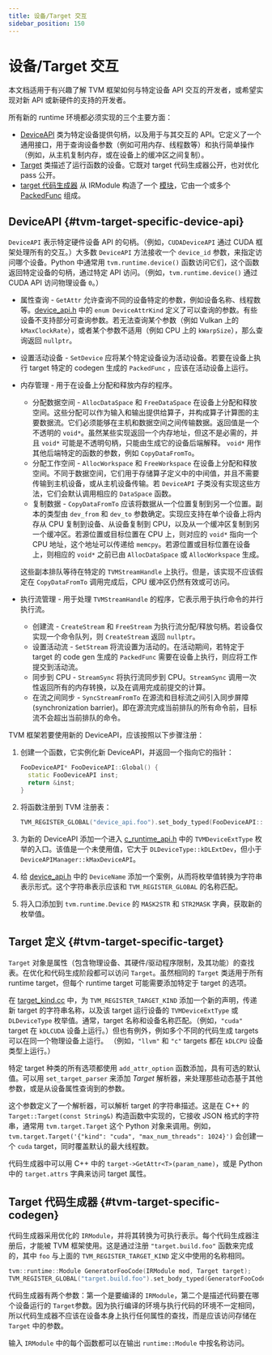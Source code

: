 ```yaml
---
title: 设备/Target 交互
sidebar_position: 150
---
```


# 设备/Target 交互

本文档适用于有兴趣了解 TVM 框架如何与特定设备 API 交互的开发者，或希望实现对新 API 或新硬件的支持的开发者。

所有新的 runtime 环境都必须实现的三个主要方面：

* [DeviceAPI](#tvm-target-specific-device-api) 类为特定设备提供句柄，以及用于与其交互的 API。它定义了一个通用接口，用于查询设备参数（例如可用内存、线程数等）和执行简单操作（例如，从主机复制内存，或在设备上的缓冲区之间复制）。
* [Target](#tvm-target-specific-target) 类描述了运行函数的设备。它既对 target 代码生成器公开，也对优化 pass 公开。
* [target 代码生成器](#tvm-target-specific-codegen) 从 IRModule 构造了一个 [模块](/docs/arch/arch/runtimes#module)，它由一个或多个 [PackedFunc](/docs/arch/arch/runtimes#PackedFunc) 组成。

## DeviceAPI {#tvm-target-specific-device-api}

`DeviceAPI` 表示特定硬件设备 API 的句柄。（例如，`CUDADeviceAPI` 通过 CUDA 框架处理所有的交互。）大多数 `DeviceAPI` 方法接收一个 `device_id` 参数，来指定访问哪个设备。Python 中通常用 `tvm.runtime.device()` 函数访问它们，这个函数返回特定设备的句柄，通过特定 API 访问。（例如，`tvm.runtime.device()` 通过 CUDA API 访问物理设备 `0`。）

* 属性查询 - `GetAttr` 允许查询不同的设备特定的参数，例如设备名称、线程数等。[device_api.h](https://github.com/apache/tvm/blob/main/include/tvm/runtime/device_api.h) 中的 `enum DeviceAttrKind` 定义了可以查询的参数。有些设备不支持部分可查询参数。若无法查询某个参数（例如 Vulkan 上的 `kMaxClockRate`），或者某个参数不适用（例如 CPU 上的 `kWarpSize`），那么查询返回 `nullptr`。
* 设置活动设备 - `SetDevice` 应将某个特定设备设为活动设备。若要在设备上执行 target 特定的 codegen 生成的 `PackedFunc` ，应该在活动设备上运行。
* 内存管理 - 用于在设备上分配和释放内存的程序。
   * 分配数据空间 - `AllocDataSpace` 和 `FreeDataSpace` 在设备上分配和释放空间。这些分配可以作为输入和输出提供给算子，并构成算子计算图的主要数据流。它们必须能够在主机和数据空间之间传输数据。返回值是一个不透明的 `void*`。虽然某些实现返回一个内存地址，但这不是必需的，并且 `void*` 可能是不透明句柄，只能由生成它的设备后端解释。 `void*` 用作其他后端特定的函数的参数，例如 `CopyDataFromTo`。
   * 分配工作空间 - `AllocWorkspace` 和 `FreeWorkspace` 在设备上分配和释放空间。不同于数据空间，它们用于存储算子定义中的中间值，并且不需要传输到主机设备，或从主机设备传输。若 `DeviceAPI` 子类没有实现这些方法，它们会默认调用相应的 `DataSpace` 函数。
   * 复制数据 - `CopyDataFromTo` 应该将数据从一个位置复制到另一个位置。副本的类型由 `dev_from` 和 `dev_to` 参数确定。实现应支持在单个设备上将内存从 CPU 复制到设备、从设备复制到 CPU，以及从一个缓冲区复制到另一个缓冲区。若源位置或目标位置在 CPU 上，则对应的 `void*` 指向一个 CPU 地址，这个地址可以传递给 `memcpy`。若源位置或目标位置在设备上，则相应的 `void*` 之前已由 `AllocDataSpace` 或 `AllocWorkspace` 生成。

   这些副本排队等待在特定的 `TVMStreamHandle` 上执行。但是，该实现不应该假定在 `CopyDataFromTo` 调用完成后，CPU 缓冲区仍然有效或可访问。
* 执行流管理 - 用于处理 `TVMStreamHandle` 的程序，它表示用于执行命令的并行执行流。
   * 创建流 - `CreateStream` 和 `FreeStream` 为执行流分配/释放句柄。若设备仅实现一个命令队列，则 `CreateStream` 返回 `nullptr`。
   * 设置活动流 - `SetStream` 将流设置为活动的。在活动期间，若特定于 target 的 code gen 生成的 `PackedFunc` 需要在设备上执行，则应将工作提交到活动流。
   * 同步到 CPU - `StreamSync` 将执行流同步到 CPU。`StreamSync` 调用一次性返回所有的内存转换，以及在调用完成前提交的计算。
   * 在流之间同步 - `SyncStreamFromTo` 在源流和目标流之间引入同步屏障 (synchronization barrier)。即在源流完成当前排队的所有命令前，目标流不会超出当前排队的命令。

TVM 框架若要使用新的 DeviceAPI，应该按照以下步骤注册：

1. 创建一个函数，它实例化新 DeviceAPI，并返回一个指向它的指针：

   ``` c++
   FooDeviceAPI* FooDeviceAPI::Global() {
     static FooDeviceAPI inst;
     return &inst;
   }
   ```

2. 将函数注册到 TVM 注册表：

   ``` c++
   TVM_REGISTER_GLOBAL("device_api.foo").set_body_typed(FooDeviceAPI::Global);
   ```

1. 为新的 DeviceAPI 添加一个进入 [c_runtime_api.h](https://github.com/apache/tvm/blob/main/include/tvm/runtime/c_runtime_api.h) 中的 `TVMDeviceExtType` 枚举的入口。该值是一个未使用值，它大于 `DLDeviceType::kDLExtDev`，但小于 `DeviceAPIManager::kMaxDeviceAPI`。
2. 给 [device_api.h](https://github.com/apache/tvm/blob/main/include/tvm/runtime/device_api.h) 中的 `DeviceName` 添加一个案例，从而将枚举值转换为字符串表示形式。这个字符串表示应该和 `TVM_REGISTER_GLOBAL` 的名称匹配。
3. 将入口添加到 `tvm.runtime.Device` 的 `MASK2STR` 和 `STR2MASK` 字典，获取新的枚举值。

## Target 定义 {#tvm-target-specific-target}

`Target` 对象是属性（包含物理设备、其硬件/驱动程序限制，及其功能）的查找表。在优化和代码生成阶段都可以访问 `Target`。虽然相同的 `Target` 类适用于所有 runtime target，但每个 runtime target 可能需要添加特定于 target 的选项。

在 [target_kind.cc](https://github.com/apache/tvm/blob/main/src/target/target_kind.cc) 中，为 `TVM_REGISTER_TARGET_KIND` 添加一个新的声明，传递新 target 的字符串名称，以及该 target 运行设备的 `TVMDeviceExtType` 或 `DLDeviceType` 枚举值。通常，target 名称和设备名称匹配。（例如，`"cuda"` target 在 `kDLCUDA` 设备上运行。）但也有例外，例如多个不同的代码生成 targets 可以在同一个物理设备上运行。 （例如，`"llvm"` 和 `"c"` targets 都在 `kDLCPU` 设备类型上运行。）

特定 target 种类的所有选项都使用 `add_attr_option` 函数添加，具有可选的默认值。可以用 `set_target_parser` 来添加 *Target*  解析器，来处理那些动态基于其他参数，或是从设备属性查询到的参数。

这个参数定义了一个解析器，可以解析 target 的字符串描述。这是在 C++ 的 `Target::Target(const String&)` 构造函数中实现的，它接收 JSON 格式的字符串，通常用 `tvm.target.Target` 这个 Python 对象来调用。例如， `tvm.target.Target('{"kind": "cuda", "max_num_threads": 1024}')` 会创建一个 `cuda` target，同时覆盖默认的最大线程数。

代码生成器中可以用 C++ 中的 `target->GetAttr<T>(param_name)`，或是 Python 中的 `target.attrs` 字典来访问 target 属性。

## Target 代码生成器 {#tvm-target-specific-codegen}

代码生成器采用优化的 `IRModule`，并将其转换为可执行表示。每个代码生成器注册后，才能被 TVM 框架使用。这是通过注册 `"target.build.foo"` 函数来完成的，其中 `foo` 与上面的 `TVM_REGISTER_TARGET_KIND` 定义中使用的名称相同。

``` c++
tvm::runtime::Module GeneratorFooCode(IRModule mod, Target target);
TVM_REGISTER_GLOBAL("target.build.foo").set_body_typed(GeneratorFooCode);
```

代码生成器有两个参数：第一个是要编译的 `IRModule`，第二个是描述代码要在哪个设备运行的 `Target`参数。因为执行编译的环境与执行代码的环境不一定相同，所以代码生成器不应该在设备本身上执行任何属性的查找，而是应该访问存储在 `Target` 中的参数。

输入 `IRModule` 中的每个函数都可以在输出 `runtime::Module` 中按名称访问。
